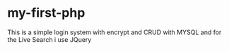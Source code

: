 # my-first-php
This is a simple login system with encrypt and CRUD with MYSQL and for the Live Search i use JQuery
